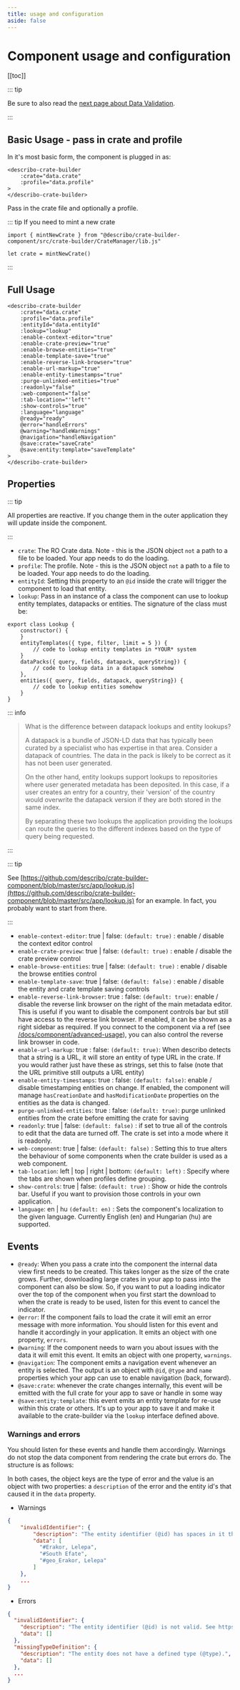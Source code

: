 ```yaml
---
title: usage and configuration
aside: false
---
```


# Component usage and configuration

[[toc]]

::: tip

Be sure to also read the [next page about Data Validation](./validation).

:::

## Basic Usage - pass in crate and profile

In it's most basic form, the component is plugged in as:

```JS
<describo-crate-builder
    :crate="data.crate"
    :profile="data.profile"
>
</describo-crate-builder>
```

Pass in the crate file and optionally a profile.

::: tip If you need to mint a new crate

```JS
import { mintNewCrate } from "@describo/crate-builder-component/src/crate-builder/CrateManager/lib.js"

let crate = mintNewCrate()
```

:::

## Full Usage

```JS
<describo-crate-builder
    :crate="data.crate"
    :profile="data.profile"
    :entityId="data.entityId"
    :lookup="lookup"
    :enable-context-editor="true"
    :enable-crate-preview="true"
    :enable-browse-entities="true"
    :enable-template-save="true"
    :enable-reverse-link-browser="true"
    :enable-url-markup="true"
    :enable-entity-timestamps="true"
    :purge-unlinked-entities="true"
    :readonly="false"
    :web-component="false"
    :tab-location="'left'"
    :show-controls="true"
    :language="language"
    @ready="ready"
    @error="handleErrors"
    @warning="handleWarnings"
    @navigation="handleNavigation"
    @save:crate="saveCrate"
    @save:entity:template="saveTemplate"
>
</describo-crate-builder>
```

## Properties

::: tip

All properties are reactive. If you change them in the outer application they will update inside the
component.

:::

-   `crate`: The RO Crate data. Note - this is the JSON object `not` a path to a file to be loaded.
    Your app needs to do the loading.
-   `profile`: The profile. Note - this is the JSON object `not` a path to a file to be loaded. Your
    app needs to do the loading.
-   `entityId`: Setting this property to an `@id` inside the crate will trigger the component to
    load that entity.
-   `lookup`: Pass in an instance of a class the component can use to lookup entity templates,
    datapacks or entities. The signature of the class must be:

```JS
export class Lookup {
    constructor() {
    }
    entityTemplates({ type, filter, limit = 5 }) {
        // code to lookup entity templates in *YOUR* system
    }
    dataPacks({ query, fields, datapack, queryString}) {
        // code to lookup data in a datapack somehow
    },
    entities({ query, fields, datapack, queryString}) {
        // code to lookup entities somehow
    }
}
```

::: info

> What is the difference between datapack lookups and entity lookups?
>
> A datapack is a bundle of JSON-LD data that has typically been curated by a specialist who has
> expertise in that area. Consider a datapack of countries. The data in the pack is likely to be
> correct as it has not been user generated.
>
> On the other hand, entity lookups support lookups to repositories where user generated metadata
> has been deposited. In this case, if a user creates an entry for a country, their 'version' of the
> country would overwrite the datapack version if they are both stored in the same index.
>
> By separating these two lookups the application providing the lookups can route the queries to the
> different indexes based on the type of query being requested.

:::

::: tip

See
[https://github.com/describo/crate-builder-component/blob/master/src/app/lookup.js](https://github.com/describo/crate-builder-component/blob/master/src/app/lookup.js)
for an example. In fact, you probably want to start from there.

:::

-   `enable-context-editor`: true | false: `(default: true)` : enable / disable the context editor
    control
-   `enable-crate-preview`: true | false: `(default: true)` : enable / disable the crate preview
    control
-   `enable-browse-entities`: true | false: `(default: true)` : enable / disable the browse entities
    control
-   `enable-template-save`: true | false: `(default: false)` : enable / disable the entity and crate
    template saving controls
-   `enable-reverse-link-browser`: true : false: `(default: true)`: enable / disable the reverse
    link browser on the right of the main metadata editor. This is useful if you want to disable the
    component controls bar but still have access to the reverse link browser. If enabled, it can be
    shown as a right sidebar as required. If you connect to the component via a ref (see
    [/docs/component/advanced-usage](/docs/component/advanced-usage)), you can also control the
    reverse link browser in code.
-   `enable-url-markup`: true : false: `(default: true)`: When describo detects that a string is a
    URL, it will store an entity of type URL in the crate. If you would rather just have these as
    strings, set this to false (note that the URL primitive still outputs a URL entity)
-   `enable-entity-timestamps`: true : false: `(default: false)`: enable / disable timestamping
    entities on change. If enabled, the component will manage `hasCreationDate` and
    `hasModificationDate` properties on the entities as the data is changed.
-   `purge-unlinked-entities`: true : false: `(default: true)`: purge unlinked entities from the
    crate before emitting the crate for saving
-   `readonly`: true | false: `(default: false)` : if set to true all of the controls to edit that
    the data are turned off. The crate is set into a mode where it is readonly.
-   `web-component`: true | false: `(default: false)` : Setting this to true alters the behaviour of
    some components when the crate builder is used as a web component.
-   `tab-location`: left | top | right | bottom: `(default: left)` : Specify where the tabs are
    shown when profiles define grouping.
-   `show-controls`: true | false: `(default: true)` : Show or hide the controls bar. Useful if you
    want to provision those controls in your own application.
-   `language`: en | hu `(default: en)` : Sets the component's localization to the given language.
    Currently English (en) and Hungarian (hu) are supported.

## Events

-   `@ready`: When you pass a crate into the component the internal data view first needs to be
    created. This takes longer as the size of the crate grows. Further, downloading large crates in
    your app to pass into the component can also be slow. So, if you want to put a loading indicator
    over the top of the component when you first start the download to when the crate is ready to be
    used, listen for this event to cancel the indicator.
-   `@error`: If the component fails to load the crate it will emit an error message with more
    information. You should listen for this event and handle it accordingly in your application. It
    emits an object with one property, `errors`.
-   `@warning`: If the component needs to warn you about issues with the data it will emit this
    event. It emits an object with one property, `warnings`.
-   `@navigation`: The component emits a navigation event whenever an entity is selected. The output
    is an object with `@id`, `@type` and `name` properties which your app can use to enable
    navigation (back, forward).
-   `@save:crate`: whenever the crate changes internally, this event will be emitted with the full
    crate for your app to save or handle in some way
-   `@save:entity:template`: this event emits an entity template for re-use within this crate or
    others. It's up to your app to save it and make it available to the crate-builder via the
    `lookup` interface defined above.

### Warnings and errors

You should listen for these events and handle them accordingly. Warnings do not stop the data
component from rendering the crate but errors do. The structure is as follows:

In both cases, the object keys are the type of error and the value is an object with two properties:
a `description` of the error and the entity id's that caused it in the `data` property.

-   Warnings

```JSON
{
    "invalidIdentifier": {
        "description": "The entity identifier (@id) has spaces in it that should be encoded. Describo will do this to pass the validate test but the data must be corrected manually.",
        "data": [
          "#Erakor, Lelepa",
          "#South Efate",
          "#geo_Erakor, Lelepa"
        ]
    },
    ...
}
```

-   Errors

```JSON
{
  "invalidIdentifier": {
    "description": "The entity identifier (@id) is not valid. See https://github.com/describo/crate-builder-component/blob/master/README.identifiers.md for more information",
    "data": []
  },
  "missingTypeDefinition": {
    "description": "The entity does not have a defined type (@type).",
    "data": []
  },
  ...
}
```
